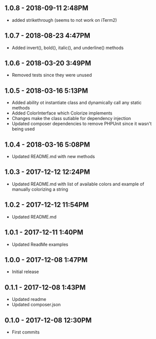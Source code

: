 ## 1.0.8 - 2018-09-11 2:48PM

- added strikethrough (seems to not work on iTerm2)

## 1.0.7 - 2018-08-23 4:47PM

- Added invert(), bold(), italic(), and underline() methods

## 1.0.6 - 2018-03-20 3:49PM

- Removed tests since they were unused

## 1.0.5 - 2018-03-16 5:13PM

- Added ability ot instantiate class and dynamically call any static methods
- Added ColorInterface which Colorize implements
- Changes make the class sutiable for dependency injection
- Updated composer dependencies to remove PHPUnit since it wasn't being used

## 1.0.4 - 2018-03-16 5:08PM

- Updated README.md with new methods

## 1.0.3 - 2017-12-12 12:24PM

- Updated README.md with list of available colors and example of manually colorizing a string

## 1.0.2 - 2017-12-12 11:54PM

- Updated README.md

## 1.0.1 - 2017-12-11 1:40PM

- Updated ReadMe examples

## 1.0.0 - 2017-12-08 1:47PM

- Initial release

## 0.1.1 - 2017-12-08 1:43PM

- Updated readme
- Updated composer.json

## 0.1.0 - 2017-12-08 12:30PM

- First commits
